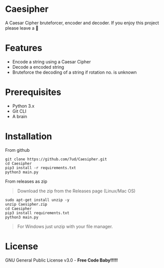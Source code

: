 # Caesipher

A Caesar Cipher bruteforcer, encoder and decoder. 
If you enjoy this project please leave a 🌟

# Features
- Encode a string using a Caesar Cipher
- Decode a encoded string
- Bruteforce the decoding of a string if rotation no. is unknown 

# Prerequisites
- Python 3.x
- Git CLI
- A brain

# Installation
From github
```
git clone https://github.com/7ud/Caesipher.git
cd Caesipher
pip3 install -r requirements.txt
python3 main.py
```
From releases as zip
> Download the zip from the Releases page
(Linux/Mac OS)
```
sudo apt-get install unzip -y
unzip Caesipher.zip
cd Caesipher
pip3 install requirements.txt
python3 main.py
```
> For Windows just unzip with your file manager.

# License

GNU General Public License v3.0 - **Free Code Baby!!!!!**


